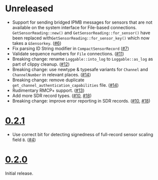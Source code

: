 # Unreleased
* Support for sending bridged IPMB messages for sensors that are not available on the system
  interface for File-based connections. `GetSensorReading::new()` and `GetSensorReading::for_sensor()`
  have been replaced with`GetSensorReading::for_sensor_key()` which now takes a `&Sensorkey`. ([#6])
* Fix parsing ID String modifier in `CompactSensorRecord` ([#7])
* Validate sequence numbers for `File` connections. ([#11])
* Breaking change: rename `Loggable::into_log` to `Loggable::as_log` as part of clippy cleanup. ([#12])
* Breaking change: use newtype & typesafe variants for `Channel` and `ChannelNumber` in relevant places. ([#14])
* Breaking change: remove duplicate `get_channel_authentication_capabilities` file. ([#14])
* Rudimentary RMCP+ support. ([#13])
* Add more SDR record types. ([#10], [#18])
* Breaking change: improve error reporting in SDR records. ([#10], [#18])

[#6]: https://github.com/datdenkikniet/ipmi-rs/pull/6
[#7]: https://github.com/datdenkikniet/ipmi-rs/pull/7
[#10]: https://github.com/datdenkikniet/ipmi-rs/pull/10
[#11]: https://github.com/datdenkikniet/ipmi-rs/pull/11
[#12]: https://github.com/datdenkikniet/ipmi-rs/pull/12
[#13]: https://github.com/datdenkikniet/ipmi-rs/pull/13
[#14]: https://github.com/datdenkikniet/ipmi-rs/pull/14
[#18]: https://github.com/datdenkikniet/ipmi-rs/pull/18

# [0.2.1](https://github.com/datdenkikniet/ipmi-rs/tree/v0.2.1)

* Use correct bit for detecting signedness of full-record sensor scaling field `B`. ([#4])

[#4]: https://github.com/datdenkikniet/ipmi-rs/pull/4

# [0.2.0](https://github.com/datdenkikniet/ipmi-rs/tree/v0.2.0)

Initial release.